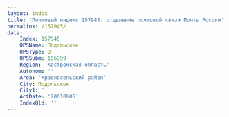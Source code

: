 ```yaml
---
layout: index
title: 'Почтовый индекс 157945: отделение почтовой связи Почты России'
permalink: /157945/
data:
    Index: 157945
    OPSName: Подольское
    OPSType: О
    OPSSubm: 156999
    Region: 'Костромская область'
    Autonom: ''
    Area: 'Красносельский район'
    City: Подольское
    City1: ''
    ActDate: '20010905'
    IndexOld: ''
---
```

